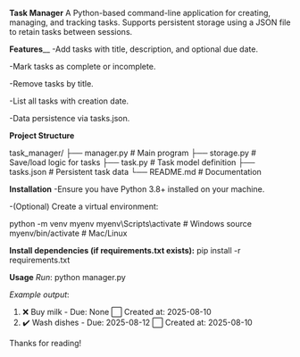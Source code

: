 **Task Manager**
A Python-based command-line application for creating, managing, and tracking tasks.
Supports persistent storage using a JSON file to retain tasks between sessions.

**Features**__
-Add tasks with title, description, and optional due date.

-Mark tasks as complete or incomplete.

-Remove tasks by title.

-List all tasks with creation date.

-Data persistence via tasks.json.

**Project Structure**

task_manager/
├── manager.py      # Main program
├── storage.py      # Save/load logic for tasks
├── task.py         # Task model definition
├── tasks.json      # Persistent task data
└── README.md       # Documentation

**Installation**
-Ensure you have Python 3.8+ installed on your machine.

-(Optional) Create a virtual environment:

python -m venv myenv
myenv\Scripts\activate     # Windows
source myenv/bin/activate  # Mac/Linux

**Install dependencies (if requirements.txt exists):**
pip install -r requirements.txt

**Usage**
_Run_:
python manager.py

_Example output_:

1. ❌ Buy milk - Due: None
   ⬜ Created at: 2025-08-10
2. ✔️ Wash dishes - Due: 2025-08-12
   ⬜ Created at: 2025-08-10


Thanks for reading!
